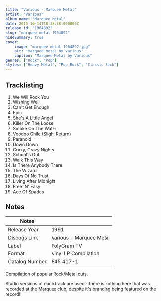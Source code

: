 ```yaml
---
title: "Various - Marquee Metal"
artist: "Various"
album_name: "Marquee Metal"
date: 2015-10-14T18:38:58.000000Z
release_id: "1964892"
slug: "marquee-metal-1964892"
hideSummary: true
cover:
    image: "marquee-metal-1964892.jpg"
    alt: "Marquee Metal by Various"
    caption: "Marquee Metal by Various"
genres: ["Rock", "Pop"]
styles: ["Heavy Metal", "Pop Rock", "Classic Rock"]
---
```


## Tracklisting
1. We Will Rock You
2. Wishing Well
3. Can't Get Enough
4. Epic
5. She's A Little Angel
6. Killer On The Loose
7. Smoke On The Water
8. Voodoo Chile (Slight Return)
9. Paranoid
10. Down Down
11. Crazy, Crazy Nights
12. School's Out
13. Walk This Way
14. Is There Anybody There
15. The Wizard
16. Days Of No Trust
17. Living After Midnight
18. Free 'N' Easy
19. Ace Of Spades




## Notes
| Notes          |             |
| ---------------| ----------- |
| Release Year   | 1991 |
| Discogs Link   | [Various - Marquee Metal](https://www.discogs.com/release/1964892-Various-Marquee-Metal) |
| Label          | PolyGram TV |
| Format         | Vinyl LP Compilation |
| Catalog Number | 845 417-1 |

Compilation of popular Rock/Metal cuts.

Studio versions of each track are used - there is nothing here that was recorded at the Marquee club, despite it's branding being featured on the record!!

